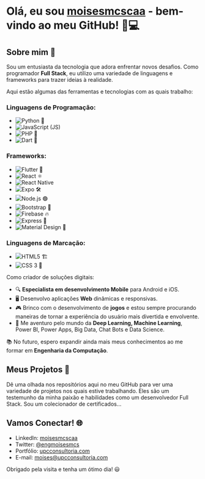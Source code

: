 # Olá, eu sou [moisesmcscaa](https://github.com/moisesmcscaa) - bem-vindo ao meu GitHub! 🚀💻

## Sobre mim 📖
Sou um entusiasta da tecnologia que adora enfrentar novos desafios. Como programador **Full Stack**, eu utilizo uma variedade de linguagens e frameworks para trazer ideias à realidade.

Aqui estão algumas das ferramentas e tecnologias com as quais trabalho:

### Linguagens de Programação:
- ![Python 🐍](https://img.shields.io/badge/Python-000?style=for-the-badge&logo=python)
- ![JavaScript (JS)](https://img.shields.io/badge/JavaScript-000?style=for-the-badge&logo=javascript)
- ![PHP 🐘](https://img.shields.io/badge/PHP-777BB4?logo=php&logoColor=white&style=for-the-badge)
- ![Dart 🎯](https://dart.dev/assets/img/logo/logo-white-text.svg)

### Frameworks:
- ![Flutter 🦋](https://storage.googleapis.com/cms-storage-bucket/ec64036b4eacc9f3fd73.svg)
- ![React ⚛️](https://img.shields.io/badge/React-20232A?logo=react&logoColor=61DAFB&style=for-the-badge)
- ![React Native](https://reactnative.dev/img/header_logo.svg)
- ![Expo 🛠️](https://miro.medium.com/v2/resize:fit:640/format:webp/1*wPKZnE6XTw-wtH2k-KARPg.png)
- ![Node.js 🟢](https://img.shields.io/badge/Node.js-43853D?logo=node.js&logoColor=white&style=for-the-badge)
- ![Bootstrap 🌟](https://getbootstrap.com/docs/5.3/assets/brand/bootstrap-logo-shadow.png)
- ![Firebase 🔥](https://blogger.googleusercontent.com/img/b/R29vZ2xl/AVvXsEjwlN7V_6GKkcCeVNo3I_IOl177hIQg9uXNdrK3WPSJ8xhzbD5BRuAVYUc0ebj7yVtlZ2w3KLSwXH0Z5Ezh5OSnin7FJL8QQh3cbvH1BHZbyX3Z6XMmPuqYIJq8_PMh2JAiUVKAiLcZxIIE/s320/image00.png)
- ![Express 🚂](https://upload.wikimedia.org/wikipedia/commons/6/64/Expressjs.png)
- ![Material Design 🎨](https://scontent.fthe2-1.fna.fbcdn.net/v/t39.30808-1/327205055_715100203348841_7070042501233726481_n.png?stp=dst-png_s200x200&_nc_cat=106&ccb=1-7&_nc_sid=5f2048&_nc_ohc=ML_Ge1TJ--YQ7kNvgHwZ7y-&_nc_ht=scontent.fthe2-1.fna&oh=00_AfAAFMsUKCZXHIKmfLGEyvjuSYN-4pfyJKu7lFwaZplNhg&oe=664072BE)

### Linguagens de Marcação:
- ![HTML5 🏗](https://img.shields.io/badge/HTML5-000?style=for-the-badge&logo=html5)
- ![CSS 3 🎨](https://img.shields.io/badge/CSS-239120?logo=css3&logoColor=white&style=for-the-badge)

Como criador de soluções digitais:

- 🔍 **Especialista em desenvolvimento Mobile** para Android e iOS.
- 🖥️ Desenvolvo aplicações **Web** dinâmicas e responsivas.
- 🎮 Brinco com o desenvolvimento de **jogos** e estou sempre procurando maneiras de tornar a experiência do usuário mais divertida e envolvente.
- 🧠 Me aventuro pelo mundo da **Deep Learning, Machine Learning**, Power BI, Power Apps, Big Data, Chat Bots e Data Science.

📚 No futuro, espero expandir ainda mais meus conhecimentos ao me formar em **Engenharia da Computação**.

## Meus Projetos 💼
Dê uma olhada nos repositórios aqui no meu GitHub para ver uma variedade de projetos nos quais estive trabalhando. Eles são um testemunho da minha paixão e habilidades como um desenvolvedor Full Stack. Sou um colecionador de certificados...

## Vamos Conectar! 🌐

- LinkedIn: [moisesmcscaa](https://www.linkedin.com/in/moisesmcscaa/)
- Twitter: [@engmoisesmcs](https://twitter.com/engmoisesmcs)
- Portfólio: [upcconsultoria.com](https://upcconsultoria.com/)
- E-mail: [moises@upcconsultoria.com](mailto:moises@upcconsultoria.com)

Obrigado pela visita e tenha um ótimo dia! 😃